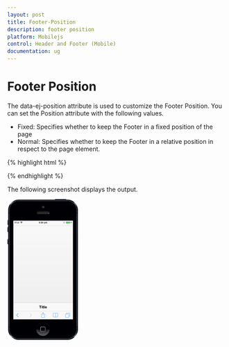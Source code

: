 ```yaml
---
layout: post
title: Footer-Position
description: footer position
platform: Mobilejs
control: Header and Footer (Mobile)
documentation: ug
---
```


# Footer Position

The data-ej-position attribute is used to customize the Footer Position. You can set the Position attribute with the following values.

* Fixed: Specifies whether to keep the Footer in a fixed position of the page
* Normal: Specifies whether to keep the Footer in a relative position in respect to the page element.



{% highlight html %}

<div id="footer_sample" data-role="ejmfooter" data-ej-position="fixed" ></div>



{% endhighlight %}

The following screenshot displays the output.

![](Footer-Position_images/Footer-Position_img1.png)





